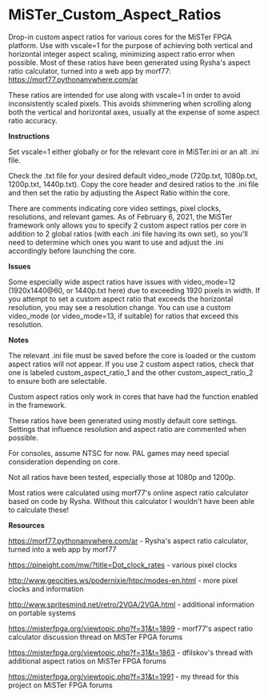 # MiSTer_Custom_Aspect_Ratios
Drop-in custom aspect ratios for various cores for the MiSTer FPGA platform. Use with vscale=1 for the purpose of achieving both vertical and horizontal integer aspect scaling, minimizing aspect ratio error when possible. Most of these ratios have been generated using Rysha's aspect ratio calculator, turned into a web app by morf77: https://morf77.pythonanywhere.com/ar

These ratios are intended for use along with vscale=1 in order to avoid inconsistently scaled pixels. This avoids shimmering when scrolling along both the vertical and horizontal axes, usually at the expense of some aspect ratio accuracy.

**Instructions**

Set vscale=1 either globally or for the relevant core in MiSTer.ini or an alt .ini file.

Check the .txt file for your desired default video_mode (720p.txt, 1080p.txt, 1200p.txt, 1440p.txt). Copy the core header and desired ratios to the .ini file and then set the ratio by adjusting the Aspect Ratio within the core.

There are comments indicating core video settings, pixel clocks, resolutions, and relevant games. As of February 6, 2021, the MiSTer framework only allows you to specify 2 custom aspect ratios per core in addition to 2 global ratios (with each .ini file having its own set), so you'll need to determine which ones you want to use and adjust the .ini accordingly before launching the core.

**Issues**

Some especially wide aspect ratios have issues with video_mode=12 (1920x1440@60, or 1440p.txt here) due to exceeding 1920 pixels in width. If you attempt to set a custom aspect ratio that exceeds the horizontal resolution, you may see a resolution change. You can use a custom video_mode (or video_mode=13, if suitable) for ratios that exceed this resolution.

**Notes**

The relevant .ini file must be saved before the core is loaded or the custom aspect ratios will not appear. If you use 2 custom aspect ratios, check that one is labeled custom_aspect_ratio_1 and the other custom_aspect_ratio_2 to ensure both are selectable.

Custom aspect ratios only work in cores that have had the function enabled in the framework.

These ratios have been generated using mostly default core settings. Settings that influence resolution and aspect ratio are commented when possible.

For consoles, assume NTSC for now. PAL games may need special consideration depending on core.

Not all ratios have been tested, especially those at 1080p and 1200p.

Most ratios were calculated using morf77's online aspect ratio calculator based on code by Rysha. Without this calculator I wouldn't have been able to calculate these!

**Resources**

https://morf77.pythonanywhere.com/ar - Rysha's aspect ratio calculator, turned into a web app by morf77

https://pineight.com/mw/?title=Dot_clock_rates - various pixel clocks

http://www.geocities.ws/podernixie/htpc/modes-en.html - more pixel clocks and information

http://www.spritesmind.net/retro/2VGA/2VGA.html - additional information on portable systems

https://misterfpga.org/viewtopic.php?f=31&t=1899 - morf77's aspect ratio calculator discussion thread on MiSTer FPGA forums

https://misterfpga.org/viewtopic.php?f=31&t=1863 - dfilskov's thread with additional aspect ratios on MiSTer FPGA forums

https://misterfpga.org/viewtopic.php?f=31&t=1991 - my thread for this project on MiSTer FPGA forums
